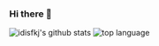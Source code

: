 ### Hi there 👋

<!--
**idisfkj/idisfkj** is a ✨ _special_ ✨ repository because its `README.md` (this file) appears on your GitHub profile.

Here are some ideas to get you started:

- 🔭 I’m currently working on ...
- 🌱 I’m currently learning ...
- 👯 I’m looking to collaborate on ...
- 🤔 I’m looking for help with ...
- 💬 Ask me about ...
- 📫 How to reach me: ...
- 😄 Pronouns: ...
- ⚡ Fun fact: ...
-->
![idisfkj's github stats](https://github-readme-stats.vercel.app/api?username=idisfkj&show_icons=true)
![top language](https://github-readme-stats.vercel.app/api/top-langs/?username=idisfkj&layout=compact)
